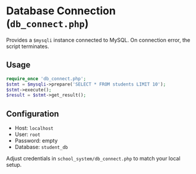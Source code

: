 # Database Connection (`db_connect.php`)

Provides a `$mysqli` instance connected to MySQL. On connection error, the script terminates.

## Usage
```php
require_once 'db_connect.php';
$stmt = $mysqli->prepare('SELECT * FROM students LIMIT 10');
$stmt->execute();
$result = $stmt->get_result();
```

## Configuration
- Host: `localhost`
- User: `root`
- Password: empty
- Database: `student_db`

Adjust credentials in `school_system/db_connect.php` to match your local setup.
